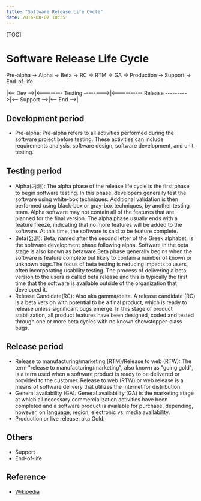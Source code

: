 ```yaml
---
title: "Software Release Life Cycle"
date: 2016-08-07 10:35
---
```


[TOC]

# Software Release Life Cycle #

Pre-alpha  ->  Alpha  ->  Beta  ->  RC  ->  RTM  -> GA  ->  Production  ->  Support  ->  End-of-life

|<-- Dev -->|<-------- Testing -------->|<---------- Release --------->|<-- Support -->|<-- End  -->|


## Development period  ##

* Pre-alpha: Pre-alpha refers to all activities performed during the software project before testing. These activities can include requirements analysis, software design, software development, and unit testing.


## Testing period ##

* Alpha(内测): The alpha phase of the release life cycle is the first phase to begin software testing. In this phase, developers generally test the software using white-box techniques. Additional validation is then performed using black-box or gray-box techniques, by another testing team. Alpha software may not contain all of the features that are planned for the final version. The alpha phase usually ends with a feature freeze, indicating that no more features will be added to the software. At this time, the software is said to be feature complete.
* Beta(公测): Beta, named after the second letter of the Greek alphabet, is the software development phase following alpha. Software in the beta stage is also known as betaware.Beta phase generally begins when the software is feature complete but likely to contain a number of known or unknown bugs.The focus of beta testing is reducing impacts to users, often incorporating usability testing. The process of delivering a beta version to the users is called beta release and this is typically the first time that the software is available outside of the organization that developed it. 
* Release Candidate(RC): Also aka gamma/delta. A release candidate (RC) is a beta version with potential to be a final product, which is ready to release unless significant bugs emerge. In this stage of product stabilization, all product features have been designed, coded and tested through one or more beta cycles with no known showstopper-class bugs.


## Release period ##

* Release to manufacturing/marketing (RTM)/Release to web (RTW): The term "release to manufacturing/marketing", also known as "going gold", is a term used when a software product is ready to be delivered or provided to the customer. Release to web (RTW) or web release is a means of software delivery that utilizes the Internet for distribution.
* General availability (GA): General availability (GA) is the marketing stage at which all necessary commercialization activities have been completed and a software product is available for purchase, depending, however, on language, region, electronic vs. media availability.
* Production or live release: aka Gold. 


## Others ##

* Support
* End-of-life


## Reference ##

* [Wikipedia](https://en.wikipedia.org/wiki/Software_release_life_cycle)


